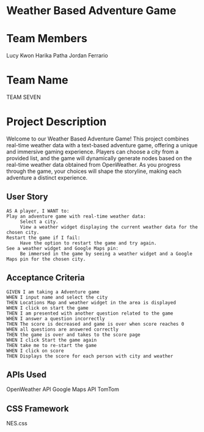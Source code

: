 # Weather Based Adventure Game

# Team Members
Lucy Kwon
Harika Patha
Jordan Ferrario

# Team Name
TEAM SEVEN

# Project Description

Welcome to our Weather Based Adventure Game! This project combines real-time weather data with a text-based adventure game, offering a unique and immersive gaming experience. Players can choose a city from a provided list, and the game will dynamically generate nodes based on the real-time weather data obtained from OpenWeather. As you progress through the game, your choices will shape the storyline, making each adventure a distinct experience.

## User Story

```
AS A player, I WANT to:
Play an adventure game with real-time weather data:
     Select a city.
     View a weather widget displaying the current weather data for the chosen city.
Restart the game if I fail:
     Have the option to restart the game and try again.
See a weather widget and Google Maps pin:
     Be immersed in the game by seeing a weather widget and a Google Maps pin for the chosen city.
```

## Acceptance Criteria

```
GIVEN I am taking a Adventure game
WHEN I input name and select the city 
THEN Locations Map and weather widget in the area is displayed
WHEN I click on start the game 
THEN I am presented with another question related to the game
WHEN I answer a question incorrectly
THEN The score is decreased and game is over when score reaches 0
WHEN all questions are answered correctly
THEN the game is over and takes to the score page
WHEN I click Start the game again
THEN take me to re-start the game 
WHEN I click on score
THEN Displays the score for each person with city and weather

```

## APIs Used
OpenWeather API
Google Maps API
TomTom

## CSS Framework
NES.css